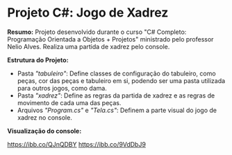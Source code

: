 # Projeto C#: Jogo de Xadrez

**Resumo:** Projeto desenvolvido durante o curso "C# Completo: Programação Orientada a Objetos + Projetos" ministrado pelo professor Nelio Alves. Realiza uma partida de xadrez pelo console.

**Estrutura do Projeto:**

- Pasta *"tabuleiro"*: Define classes de configuração do tabuleiro, como peças, cor das peças e tabuleiro em si, podendo ser uma pasta utilizada para outros jogos, como dama.
- Pasta *"xadrez"*: Define as regras da partida de xadrez e as regras de movimento de cada uma das peças. 
- Arquivos *"Program.cs"* e *"Tela.cs"*: Definem a parte visual do jogo de xadrez no console.

**Visualização do console:**

https://ibb.co/QJnQDBY
https://ibb.co/9VdDbJ9
